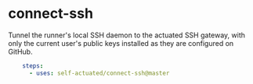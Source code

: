 # connect-ssh

Tunnel the runner's local SSH daemon to the actuated SSH gateway, with only the current user's public keys installed as they are configured on GitHub.

```yaml
    steps:
      - uses: self-actuated/connect-ssh@master
```